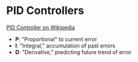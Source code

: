 # PID Controllers

[PID Controller on Wikipedia](https://en.wikipedia.org/wiki/PID_controller)

- **P**: "Proportional" to current error
- **I**: "Integral," accumulation of past errors
- **D**: "Derivative," predicting future trend of error
